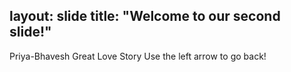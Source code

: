 
layout: slide
title: "Welcome to our second slide!"
---
Priya-Bhavesh Great Love Story
Use the left arrow to go back!
